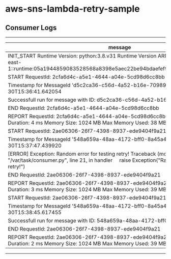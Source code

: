 # aws-sns-lambda-retry-sample

## Consumer Logs

---

| message                                                                                                                                                                                          |
| ------------------------------------------------------------------------------------------------------------------------------------------------------------------------------------------------ |
| INIT_START Runtime Version: python:3.8.v31 Runtime Version ARN: arn:aws:lambda:us-east-1::runtime:05a1944859083528568a8398e5aec22be94bdaefef94faafa061158bf4530956                               |
| START RequestId: 2cfa6d4c-a5e1-4644-a04e-5cd98d6cc8bb Version: $LATEST                                                                                                                           |
| Timestamp for MessageId 'd5c2ca36-c56d-4a52-b16e-70989515632c': 2023-10-30T15:36:41.642054                                                                                                       |
| Successfull run for message with ID: d5c2ca36-c56d-4a52-b16e-70989515632c                                                                                                                        |
| END RequestId: 2cfa6d4c-a5e1-4644-a04e-5cd98d6cc8bb                                                                                                                                              |
| REPORT RequestId: 2cfa6d4c-a5e1-4644-a04e-5cd98d6cc8bb Duration: 3.04 ms Billed Duration: 4 ms Memory Size: 1024 MB Max Memory Used: 38 MB Init Duration: 158.38 ms                              |
| START RequestId: 2ae06306-26f7-4398-8937-ede9404f9a21 Version: $LATEST                                                                                                                           |
| Timestamp for MessageId '548a659a-48aa-4172-bff0-8a45a4c7e995': 2023-10-30T15:37:47.439920                                                                                                       |
| [ERROR] Exception: Random error for testing retry! Traceback (most recent call last):   File "/var/task/consumer.py", line 21, in handler     raise Exception("Random error for testing retry!") |
| END RequestId: 2ae06306-26f7-4398-8937-ede9404f9a21                                                                                                                                              |
| REPORT RequestId: 2ae06306-26f7-4398-8937-ede9404f9a21 Duration: 2.80 ms Billed Duration: 3 ms Memory Size: 1024 MB Max Memory Used: 39 MB                                                       |
| START RequestId: 2ae06306-26f7-4398-8937-ede9404f9a21 Version: $LATEST                                                                                                                           |
| Timestamp for MessageId '548a659a-48aa-4172-bff0-8a45a4c7e995': 2023-10-30T15:38:45.617455                                                                                                       |
| Successfull run for message with ID: 548a659a-48aa-4172-bff0-8a45a4c7e995                                                                                                                        |
| END RequestId: 2ae06306-26f7-4398-8937-ede9404f9a21                                                                                                                                              |
| REPORT RequestId: 2ae06306-26f7-4398-8937-ede9404f9a21 Duration: 1.53 ms Billed Duration: 2 ms Memory Size: 1024 MB Max Memory Used: 39 MB                                                       |

---
